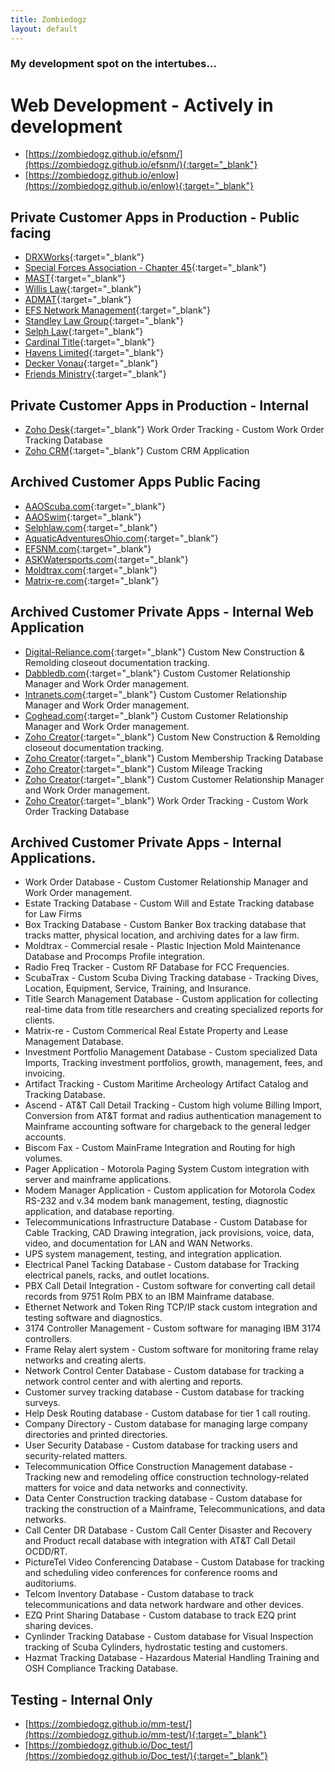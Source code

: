```yaml
---
title: Zombiedogz
layout: default
---
```


### My development spot on the intertubes...


# Web Development - Actively in development
- [https://zombiedogz.github.io/efsnm/](https://zombiedogz.github.io/efsnm/){:target="_blank"}
- [https://zombiedogz.github.io/enlow](https://zombiedogz.github.io/enlow){:target="_blank"}

## Private Customer Apps in Production - Public facing
- [DRXWorks](https://www.drxworks.com/){:target="_blank"}
- [Special Forces Association - Chapter 45](https://www.sfa45.org/){:target="_blank"}
- [MAST](https://www.ohiomast.org/){:target="_blank"}
- [Willis Law](https://www.willislawohio.com/){:target="_blank"}
- [ADMAT](https://www.admat.org.uk/){:target="_blank"}
- [EFS Network Management](https://efsnm.com/){:target="_blank"}
- [Standley Law Group](https://www.standleyllp.com/){:target="_blank"}
- [Selph Law](https://www.selphlaw.com/){:target="_blank"}
- [Cardinal Title](https://cardinaltitle.com/){:target="_blank"}
- [Havens Limited](https://havenslimited.com/){:target="_blank"}
- [Decker Vonau](https://www.decker-vonau.com/){:target="_blank"}
- [Friends Ministry](http://friendsministry.org/){:target="_blank"}

## Private Customer Apps in Production - Internal
- [Zoho Desk](https://www.zoho.com/desk/){:target="_blank"} Work Order Tracking - Custom Work Order Tracking Database
- [Zoho CRM](https://www.zoho.com/crm/){:target="_blank"} Custom CRM Application


## Archived Customer Apps Public Facing
- [AAOScuba.com](https://web.archive.org/web/20180313163542/https://www.aaoscuba.com/){:target="_blank"}
- [AAOSwim](https://web.archive.org/web/20180411062420/http://www.aaoswim.com/){:target="_blank"}
- [Selphlaw.com](https://web.archive.org/web/20170528132934/http://www.selphlaw.com/){:target="_blank"}
- [AquaticAdventuresOhio.com](https://web.archive.org/web/20160325172147/http://www.aquaticadventuresohio.com/){:target="_blank"}
- [EFSNM.com](https://web.archive.org/web/20070212212237/http://www.efsnm.com/){:target="_blank"}
- [ASKWatersports.com](https://web.archive.org/web/20020331052902/http://www.askwatersports.com/){:target="_blank"}
- [Moldtrax.com](https://web.archive.org/web/20130205203904/http://www.moldtrax.com/){:target="_blank"}
- [Matrix-re.com](https://web.archive.org/web/20000408160721/http://www.matrix-re.com/){:target="_blank"}

## Archived Customer Private Apps - Internal Web Application
- [Digital-Reliance.com](https://digital-reliance.com){:target="_blank"} Custom New Construction & Remolding closeout documentation tracking.
- [Dabbledb.com](https://web.archive.org/web/20110101091331/http://dabbledb.com/){:target="_blank"} Custom Customer Relationship Manager and Work Order management.
- [Intranets.com](https://web.archive.org/web/20050403165155/http://www.intranets.com/default.asp){:target="_blank"} Custom Customer Relationship Manager and Work Order management.
- [Coghead.com](https://web.archive.org/web/20081217211617/http://www.coghead.com/){:target="_blank"} Custom Customer Relationship Manager and Work Order management.
- [Zoho Creator](https://www.zoho.com/creator/){:target="_blank"} Custom New Construction & Remolding closeout documentation tracking.
- [Zoho Creator](https://www.zoho.com/creator/){:target="_blank"} Custom Membership Tracking Database
- [Zoho Creator](https://www.zoho.com/creator/){:target="_blank"} Custom Mileage Tracking
- [Zoho Creator](https://www.zoho.com/creator/){:target="_blank"} Custom Customer Relationship Manager and Work Order management.
- [Zoho Creator](https://www.zoho.com/creator/){:target="_blank"} Work Order Tracking - Custom Work Order Tracking Database


## Archived Customer Private Apps - Internal Applications.
- Work Order Database - Custom Customer Relationship Manager and Work Order management.
- Estate Tracking Database - Custom Will and Estate Tracking database for Law Firms
- Box Tracking Database - Custom Banker Box tracking database that tracks matter, physical location, and archiving dates for a law firm.
- Moldtrax - Commercial resale - Plastic Injection Mold Maintenance Database and Procomps Profile integration.
- Radio Freq Tracker - Custom RF Database for FCC Frequencies.
- ScubaTrax - Custom Scuba Diving Tracking database - Tracking Dives, Location, Equipment, Service, Training, and Insurance.
- Title Search Management Database - Custom application for collecting real-time data from title researchers and creating specialized reports for clients.
- Matrix-re - Custom Commerical Real Estate Property and Lease Management Database.
- Investment Portfolio Management Database - Custom specialized Data Imports, Tracking investment portfolios, growth, management, fees, and invoicing.
- Artifact Tracking - Custom Maritime Archeology Artifact Catalog and Tracking Database.
- Ascend - AT&T Call Detail Tracking - Custom high volume Billing Import, Conversion from AT&T format and radius authentication management to Mainframe accounting software for chargeback to the general ledger accounts.
- Biscom Fax - Custom MainFrame Integration and Routing for high volumes.
- Pager Application - Motorola Paging System Custom integration with server and mainframe applications.
- Modem Manager Application - Custom application for Motorola Codex RS-232 and v.34 modem bank management, testing, diagnostic application, and database reporting.
- Telecommunications Infrastructure Database - Custom Database for Cable Tracking, CAD Drawing integration, jack provisions, voice, data, video, and documentation for LAN and WAN Networks.
- UPS system management, testing, and integration application.
- Electrical Panel Tacking Database - Custom database for Tracking electrical panels, racks, and outlet locations.
- PBX Call Detail Integration - Custom software for converting call detail records from 9751 Rolm PBX to an IBM Mainframe database. 
- Ethernet Network and Token Ring TCP/IP stack custom integration and testing software and diagnostics.
- 3174 Controller Management - Custom software for managing IBM 3174 controllers.
- Frame Relay alert system - Custom software for monitoring frame relay networks and creating alerts.
- Network Control Center Database - Custom database for tracking a network control center and with alerting and reports.
- Customer survey tracking database - Custom database for tracking surveys.
- Help Desk Routing database - Custom database for tier 1 call routing.
- Company Directory - Custom database for managing large company directories and printed directories.
- User Security Database - Custom database for tracking users and security-related matters.
- Telecommunication Office Construction Management database - Tracking new and remodeling office construction technology-related matters for voice and data networks and connectivity.
- Data Center Construction tracking database - Custom database for tracking the construction of a Mainframe, Telecommunications, and data networks.
- Call Center DR Database - Custom Call Center Disaster and Recovery and Product recall database with integration with AT&T Call Detail OCDD/RT.
- PictureTel Video Conferencing Database - Custom Database for tracking and scheduling video conferences for conference rooms and auditoriums.
- Telcom Inventory Database - Custom database to track telecommunications and data network hardware and other devices.
- EZQ Print Sharing Database - Custom database to track EZQ print sharing devices.
- Cynlinder Tracking Database - Custom database for Visual Inspection tracking of Scuba Cylinders, hydrostatic testing and customers.
- Hazmat Tracking Database - Hazardous Material Handling Training and OSH Compliance Tracking Database. 

## Testing - Internal Only
- [https://zombiedogz.github.io/mm-test/](https://zombiedogz.github.io/mm-test/){:target="_blank"}
- [https://zombiedogz.github.io/Doc_test/](https://zombiedogz.github.io/Doc_test/){:target="_blank"}

